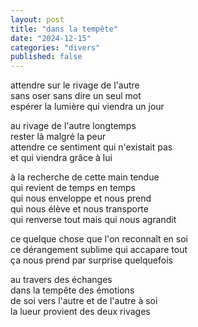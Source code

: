 ```yaml
---
layout: post
title: "dans la tempête"
date: "2024-12-15"
categories: "divers"
published: false
---
```


attendre sur le rivage de l'autre  
sans oser sans dire un seul mot  
espérer la lumière qui viendra un jour  

au rivage de l'autre longtemps  
rester là malgré la peur  
attendre ce sentiment qui n'existait pas  
et qui viendra grâce à lui  

à la recherche de cette main tendue  
qui revient de temps en temps  
qui nous enveloppe et nous prend  
qui nous élève et nous transporte  
qui renverse tout mais qui nous agrandit  

ce quelque chose que l'on reconnaît en soi   
ce dérangement sublime qui accapare tout  
ça nous prend par surprise quelquefois  

au travers des échanges  
dans la tempête des émotions  
de soi vers l'autre et de l'autre à soi  
la lueur provient des deux rivages  
